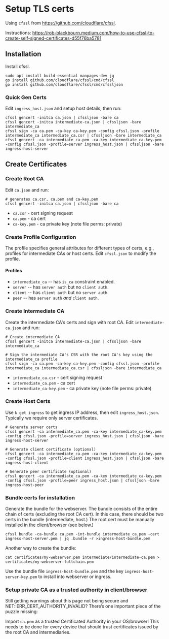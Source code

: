 # Setup TLS certs

Using `cfssl` from https://github.com/cloudflare/cfssl.

Instructions: https://rob-blackbourn.medium.com/how-to-use-cfssl-to-create-self-signed-certificates-d55f76ba5781

## Installation

Install cfssl.

```
sudo apt install build-essential manpages-dev jq
go install github.com/cloudflare/cfssl/cmd/cfssl
go install github.com/cloudflare/cfssl/cmd/cfssljson
```

### Quick Gen Certs

Edit `ingress_host.json` and setup host details, then run:

```
cfssl gencert -initca ca.json | cfssljson -bare ca
cfssl gencert -initca intermediate-ca.json | cfssljson -bare intermediate_ca
cfssl sign -ca ca.pem -ca-key ca-key.pem -config cfssl.json -profile intermediate_ca intermediate_ca.csr | cfssljson -bare intermediate_ca
cfssl gencert -ca intermediate_ca.pem -ca-key intermediate_ca-key.pem -config cfssl.json -profile=server ingress_host.json | cfssljson -bare ingress-host-server
```

## Create Certificates

### Create Root CA

Edit `ca.json` and run:

```
# generates ca.csr, ca.pem and ca-key.pem
cfssl gencert -initca ca.json | cfssljson -bare ca
```

- `ca.csr` - cert signing request
- `ca.pem` - ca cert
- `ca-key.pem` - ca private key (note file perms: private)

### Create Profile Configuration

The profile specifies general attributes for different types of certs, e.g., profiles for intermediate CAs or host certs. Edit `cfssl.json` to modify the profile.

#### Profiles

- `intermediate_ca` -- has `is_ca` constraint enabled.
- `server` -- has `server auth` but no `client auth`.
- `client` -- has `client auth` but no `server auth`.
- `peer` -- has `server auth` *and* `client auth`.

### Create Intermediate CA

Create the intermediate CA's certs and sign with root CA. Edit `intermediate-ca.json` and run:

```
# Create intermediate CA
cfssl gencert -initca intermediate-ca.json | cfssljson -bare intermediate_ca

# Sign the intermediate CA's CSR with the root CA's key using the intermediate_ca profile
cfssl sign -ca ca.pem -ca-key ca-key.pem -config cfssl.json -profile intermediate_ca intermediate_ca.csr | cfssljson -bare intermediate_ca
```

- `intermediate_ca.csr` - cert signing request
- `intermediate_ca.pem` - ca cert
- `intermediate_ca-key.pem` - ca private key (note file perms: private)

### Create Host Certs

Use `k get ingress` to get ingress IP address, then edit `ingress_host.json`. Typically we require only server certificates.

```
# Generate server certs
cfssl gencert -ca intermediate_ca.pem -ca-key intermediate_ca-key.pem -config cfssl.json -profile=server ingress_host.json | cfssljson -bare ingress-host-server

# Generate client certificate (optional)
cfssl gencert -ca intermediate_ca.pem -ca-key intermediate_ca-key.pem -config cfssl.json -profile=client ingress_host.json | cfssljson -bare ingress-host-client

# Generate peer certificate (optional)
cfssl gencert -ca intermediate_ca.pem -ca-key intermediate_ca-key.pem -config cfssl.json -profile=peer ingress_host.json | cfssljson -bare ingress-host-peer
```

### Bundle certs for installation

Generate the bundle for the webserver. The bundle consists of the entire chain of certs (excluding the root CA cert). In this case, there should be two certs in the bundle (intermediate, host.) The root cert must be manually installed in the client/browser (see below.)

```
cfssl bundle -ca-bundle ca.pem -int-bundle intermediate_ca.pem -cert ingress-host-server.pem | jq .bundle -r >ingress-host-bundle.pem
```

Another way to create the bundle:

```
cat certificates/my-webserver.pem intermediate/intermediate-ca.pem > certificates/my-webserver-fullchain.pem
```

Use the bundle file `ingress-host-bundle.pem` and the key `ingress-host-server-key.pem` to install into webserver or ingress.

### Setup private CA as a trusted authority in client/browser

Still getting warnings about this page not being secure and NET::ERR_CERT_AUTHORITY_INVALID? There’s one important piece of the puzzle missing:

Import `ca.pem` as a trusted Certificated Authority in your OS/browser! This needs to be done for every device that should trust certificates issued by the root CA and intermediaries.